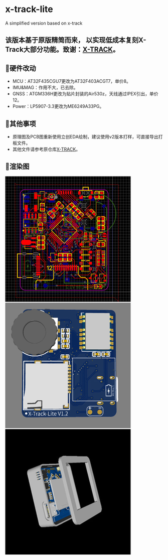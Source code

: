 # x-track-lite
A simplified version based on x-track

## 该版本基于原版精简而来， 以实现低成本复刻X-Track大部分功能。致谢：[X-TRACK](https://github.com/FASTSHIFT/X-TRACK)。

## 🍰硬件改动
* MCU：AT32F435CGU7更改为AT32F403ACGT7，单价8。
* IMU&MAG：作用不大，已去除。
* GNSS：ATGM336H更改为贴片封装的Air530z，天线通过IPEX引出，单价12。
* Power：LP5907-3.3更改为ME6249A33PG。

## 🍦其他事项
* 原理图及PCB图重新使用立创EDA绘制，建议使用v2版本打样，可直接导出打板文件。
* 其他文件请参考原仓库[X-TRACK](https://github.com/FASTSHIFT/X-TRACK)。
## 🎁渲染图

![](3.Doc/0.jpg)
![](3.Doc/1.jpg)
![](3.Doc/2.jpg)

